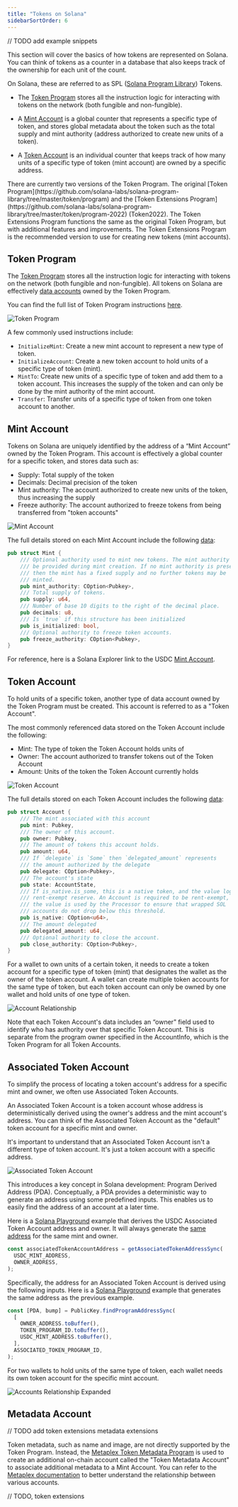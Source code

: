 ```yaml
---
title: "Tokens on Solana"
sidebarSortOrder: 6
---
```


// TODO add example snippets

This section will cover the basics of how tokens are represented on Solana. You
can think of tokens as a counter in a database that also keeps track of the
ownership for each unit of the count.

On Solana, these are referred to as SPL
([Solana Program Library](https://github.com/solana-labs/solana-program-library))
Tokens.

- The [Token Program](/docs/core/tokens#token-program) stores all the
  instruction logic for interacting with tokens on the network (both fungible
  and non-fungible).

- A [Mint Account](/docs/core/tokens#mint-account) is a global counter that
  represents a specific type of token, and stores global metadata about the
  token such as the total supply and mint authority (address authorized to
  create new units of a token).

- A [Token Account](/docs/core/tokens#token-account) is an individual counter
  that keeps track of how many units of a specific type of token (mint account)
  are owned by a specific address.

<Callout>
  There are currently two versions of the Token Program. The original [Token Program](https://github.com/solana-labs/solana-program-library/tree/master/token/program) and the [Token Extensions Program](https://github.com/solana-labs/solana-program-library/tree/master/token/program-2022) (Token2022). The Token Extensions
  Program functions the same as the original Token Program, but with additional
  features and improvements. The Token Extensions Program is the recommended
  version to use for creating new tokens (mint accounts).
</Callout>

## Token Program

The
[Token Program](https://github.com/solana-labs/solana-program-library/tree/master/token/program)
stores all the instruction logic for interacting with tokens on the network
(both fungible and non-fungible). All tokens on Solana are effectively
[data accounts](/docs/core/accounts#data-account) owned by the Token Program.

You can find the full list of Token Program instructions
[here](https://github.com/solana-labs/solana-program-library/blob/master/token/program/src/instruction.rs).

![Token Program](/assets/docs/core/tokens/token-program.svg)

A few commonly used instructions include:

- `InitializeMint`: Create a new mint account to represent a new type of token.
- `InitializeAccount`: Create a new token account to hold units of a specific
  type of token (mint).
- `MintTo`: Create new units of a specific type of token and add them to a token
  account. This increases the supply of the token and can only be done by the
  mint authority of the mint account.
- `Transfer`: Transfer units of a specific type of token from one token account
  to another.

## Mint Account

Tokens on Solana are uniquely identified by the address of a “Mint Account”
owned by the Token Program. This account is effectively a global counter for a
specific token, and stores data such as:

- Supply: Total supply of the token
- Decimals: Decimal precision of the token
- Mint authority: The account authorized to create new units of the token, thus
  increasing the supply
- Freeze authority: The account authorized to freeze tokens from being
  transferred from "token accounts"

![Mint Account](/assets/docs/core/tokens/mint-account.svg)

The full details stored on each Mint Account include the following
[data](https://github.com/solana-labs/solana-program-library/blob/master/token/program/src/state.rs#L18-L32):

```rust
pub struct Mint {
    /// Optional authority used to mint new tokens. The mint authority may only
    /// be provided during mint creation. If no mint authority is present
    /// then the mint has a fixed supply and no further tokens may be
    /// minted.
    pub mint_authority: COption<Pubkey>,
    /// Total supply of tokens.
    pub supply: u64,
    /// Number of base 10 digits to the right of the decimal place.
    pub decimals: u8,
    /// Is `true` if this structure has been initialized
    pub is_initialized: bool,
    /// Optional authority to freeze token accounts.
    pub freeze_authority: COption<Pubkey>,
}
```

For reference, here is a Solana Explorer link to the USDC
[Mint Account](https://explorer.solana.com/address/EPjFWdd5AufqSSqeM2qN1xzybapC8G4wEGGkZwyTDt1v).

## Token Account

To hold units of a specific token, another type of data account owned by the
Token Program must be created. This account is referred to as a "Token Account".

The most commonly referenced data stored on the Token Account include the
following:

- Mint: The type of token the Token Account holds units of
- Owner: The account authorized to transfer tokens out of the Token Account
- Amount: Units of the token the Token Account currently holds

![Token Account](/assets/docs/core/tokens/token-account.svg)

The full details stored on each Token Account includes the following
[data](https://github.com/solana-labs/solana-program-library/blob/master/token/program/src/state.rs#L89-L110):

```rust
pub struct Account {
    /// The mint associated with this account
    pub mint: Pubkey,
    /// The owner of this account.
    pub owner: Pubkey,
    /// The amount of tokens this account holds.
    pub amount: u64,
    /// If `delegate` is `Some` then `delegated_amount` represents
    /// the amount authorized by the delegate
    pub delegate: COption<Pubkey>,
    /// The account's state
    pub state: AccountState,
    /// If is_native.is_some, this is a native token, and the value logs the
    /// rent-exempt reserve. An Account is required to be rent-exempt, so
    /// the value is used by the Processor to ensure that wrapped SOL
    /// accounts do not drop below this threshold.
    pub is_native: COption<u64>,
    /// The amount delegated
    pub delegated_amount: u64,
    /// Optional authority to close the account.
    pub close_authority: COption<Pubkey>,
}
```

For a wallet to own units of a certain token, it needs to create a token account
for a specific type of token (mint) that designates the wallet as the owner of
the token account. A wallet can create multiple token accounts for the same type
of token, but each token account can only be owned by one wallet and hold units
of one type of token.

![Account Relationship](/assets/docs/core/tokens/token-account-relationship.svg)

Note that each Token Account's data includes an “owner" field used to identify
who has authority over that specific Token Account. This is separate from the
program owner specified in the AccountInfo, which is the Token Program for all
Token Accounts.

## Associated Token Account

To simplify the process of locating a token account's address for a specific
mint and owner, we often use Associated Token Accounts.

An Associated Token Account is a token account whose address is
deterministically derived using the owner's address and the mint account's
address. You can think of the Associated Token Account as the "default" token
account for a specific mint and owner.

It's important to understand that an Associated Token Account isn't a different
type of token account. It's just a token account with a specific address.

![Associated Token Account](/assets/docs/core/tokens/associated-token-account.svg)

This introduces a key concept in Solana development: Program Derived Address
(PDA). Conceptually, a PDA provides a deterministic way to generate an address
using some predefined inputs. This enables us to easily find the address of an
account at a later time.

Here is a [Solana Playground](https://beta.solpg.io/656a2dd0fb53fa325bfd0c41)
example that derives the USDC Associated Token Account address and owner. It
will always generate the
[same address](https://explorer.solana.com/address/4kokFKCFMxpCpG41yLYkLEqXW8g1WPfCt2NC9KGivY6N)
for the same mint and owner.

```ts
const associatedTokenAccountAddress = getAssociatedTokenAddressSync(
  USDC_MINT_ADDRESS,
  OWNER_ADDRESS,
);
```

Specifically, the address for an Associated Token Account is derived using the
following inputs. Here is a
[Solana Playground](https://beta.solpg.io/656a31d0fb53fa325bfd0c42) example that
generates the same address as the previous example.

```ts
const [PDA, bump] = PublicKey.findProgramAddressSync(
  [
    OWNER_ADDRESS.toBuffer(),
    TOKEN_PROGRAM_ID.toBuffer(),
    USDC_MINT_ADDRESS.toBuffer(),
  ],
  ASSOCIATED_TOKEN_PROGRAM_ID,
);
```

For two wallets to hold units of the same type of token, each wallet needs its
own token account for the specific mint account.

![Accounts Relationship Expanded](/assets/docs/core/tokens/token-account-relationship-ata.svg)

## Metadata Account

// TODO add token extensions metadata extensions

Token metadata, such as name and image, are not directly supported by the Token
Program. Instead, the
[Metaplex Token Metadata Program](https://github.com/metaplex-foundation/mpl-token-metadata)
is used to create an additional on-chain account called the "Token Metadata
Account" to associate additional metadata to a Mint Account. You can refer to
the
[Metaplex documentation](https://docs.metaplex.com/programs/token-metadata/overview)
to better understand the relationship between various accounts.

// TODO, token extensions
